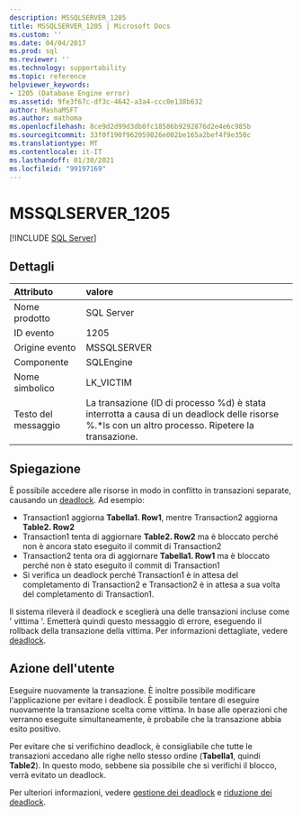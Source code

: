 ```yaml
---
description: MSSQLSERVER_1205
title: MSSQLSERVER_1205 | Microsoft Docs
ms.custom: ''
ms.date: 04/04/2017
ms.prod: sql
ms.reviewer: ''
ms.technology: supportability
ms.topic: reference
helpviewer_keywords:
- 1205 (Database Engine error)
ms.assetid: 9fe3f67c-df3c-4642-a3a4-ccc0e138b632
author: MashaMSFT
ms.author: mathoma
ms.openlocfilehash: 8ce9d2d99d3db0fc18586b9292876d2e4e6c985b
ms.sourcegitcommit: 33f0f190f962059826e002be165a2bef4f9e350c
ms.translationtype: MT
ms.contentlocale: it-IT
ms.lasthandoff: 01/30/2021
ms.locfileid: "99197169"
---
```

# <a name="mssqlserver_1205"></a>MSSQLSERVER_1205
 [!INCLUDE [SQL Server](../../includes/applies-to-version/sqlserver.md)]
  
## <a name="details"></a>Dettagli  
  
| Attributo | valore |  
| :-------- | :---- |  
|Nome prodotto|SQL Server|  
|ID evento|1205|  
|Origine evento|MSSQLSERVER|  
|Componente|SQLEngine|  
|Nome simbolico|LK_VICTIM|  
|Testo del messaggio|La transazione (ID di processo %d) è stata interrotta a causa di un deadlock delle risorse %.*ls con un altro processo. Ripetere la transazione.|  
  
## <a name="explanation"></a>Spiegazione

È possibile accedere alle risorse in modo in conflitto in transazioni separate, causando un [deadlock](../sql-server-transaction-locking-and-row-versioning-guide.md?#deadlocks). Ad esempio:  
  
- Transaction1 aggiorna **Tabella1. Row1**, mentre Transaction2 aggiorna **Table2. Row2**
- Transaction1 tenta di aggiornare **Table2. Row2** ma è bloccato perché non è ancora stato eseguito il commit di Transaction2  
- Transaction2 tenta ora di aggiornare **Tabella1. Row1** ma è bloccato perché non è stato eseguito il commit di Transaction1
- Si verifica un deadlock perché Transaction1 è in attesa del completamento di Transaction2 e Transaction2 è in attesa a sua volta del completamento di Transaction1.  
  
Il sistema rileverà il deadlock e sceglierà una delle transazioni incluse come ' vittima '. Emetterà quindi questo messaggio di errore, eseguendo il rollback della transazione della vittima.  Per informazioni dettagliate, vedere [deadlock](../sql-server-transaction-locking-and-row-versioning-guide.md?#deadlocks).

## <a name="user-action"></a>Azione dell'utente  

Eseguire nuovamente la transazione. È inoltre possibile modificare l'applicazione per evitare i deadlock. È possibile tentare di eseguire nuovamente la transazione scelta come vittima. In base alle operazioni che verranno eseguite simultaneamente, è probabile che la transazione abbia esito positivo.  
  
Per evitare che si verifichino deadlock, è consigliabile che tutte le transazioni accedano alle righe nello stesso ordine (**Tabella1**, quindi **Table2**). In questo modo, sebbene sia possibile che si verifichi il blocco, verrà evitato un deadlock.  
  
Per ulteriori informazioni, vedere [gestione dei deadlock](../sql-server-transaction-locking-and-row-versioning-guide.md?#handling-deadlocks) e [riduzione dei deadlock](../sql-server-transaction-locking-and-row-versioning-guide.md#deadlock_minimizing).
